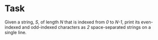 ﻿# Task
Given a string, *S*, of length *N* that is indexed from *0* to *N-1*, print its even-indexed and odd-indexed characters as *2* space-separated strings on a single line.